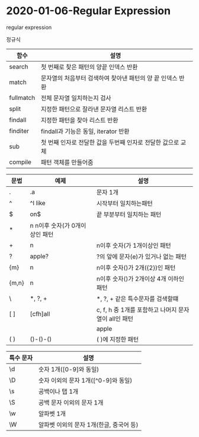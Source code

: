 # 2020-01-06-Regular Expression

regular expression

정규식

| ﻿함수       | 설명                                 |
| --------- | ---------------------------------- |
| search    | 첫 번째로 찾은 패턴의 양끝 인덱스 반환             |
| match     | 문자열의 처음부터 검색하여 찾아낸 패턴의 양 끝 인덱스 반환  |
| fullmatch | 전체 문자열 일치하는지 검사                    |
| split     | 지정한 패턴으로 잘라낸 문자열 리스트 반환            |
| findall   | 지정한 패턴을 찾아 리스트 반환                  |
| finditer  | findall과 기능은 동일, iterator 반환       |
| sub       | 첫 번째 인자로 전달한 값을 두번째 인자로 전달한 값으로 교체 |
| compile   | 패턴 객체를 만들어줌                        |

| ﻿문법   | 예제                  | 설명                                  |
| ----- | ------------------- | ----------------------------------- |
| .     | .a                  | 문자 1개                               |
| ^     | ^I like             | 시작부터 일치하는패턴                         |
| $     | on$                 | 끝 부분부터 일치하는 패턴                      |
| *     | n n이후 숫자(가 0개이상인 패턴 |                                     |
| +     | n                   | n이후 숫자(가 1개이상인 패턴                   |
| ?     | apple?              | ?의 앞에 문자(e)가 있거나 없는 패턴              |
| {m}   | n                   | n이후 숫자()가 2개({2})인 패턴               |
| {m,n} | n                   | n이후 숫자()가 2개이상 4개 이하인 패턴            |
| \     | \*, \?, \+          | *, ?, + 같은 특수문자를 검색할떄               |
| [ ]   | [cfh]all            | c, f, h 중 1개를 포함하고 나머지 문자열이 all인 패턴 |
| |     | apple | application | apple이나 application 중 하나만 있는 패턴(OR) |
| ( )   | ()-()-()            | ( )에 지정한 패턴                         |

| ﻿특수 문자 | 설명                       |
| ------ | ------------------------ |
| \d     | 숫자 1개([0-9]와 동일)         |
| \D     | 숫자 이외의 문자 1개([^0-9]와 동일) |
| \s     | 공백이나 탭 1개                |
| \S     | 공백 문자 이외의 문자 1개          |
| \w     | 알파벳 1개                   |
| \W     | 알파벳 이외의 문자 1개(한글, 중국어 등) |
